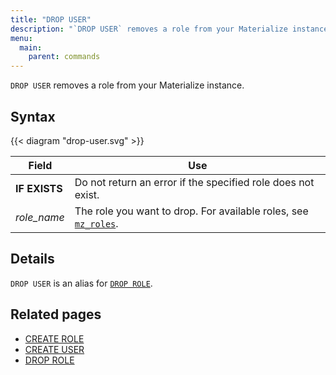 ```yaml
---
title: "DROP USER"
description: "`DROP USER` removes a role from your Materialize instance."
menu:
  main:
    parent: commands
---
```


`DROP USER` removes a role from your Materialize instance.

## Syntax

{{< diagram "drop-user.svg" >}}

Field | Use
------|-----
**IF EXISTS** | Do not return an error if the specified role does not exist.
_role_name_ | The role you want to drop. For available roles, see [`mz_roles`](/sql/system-catalog/mz_catalog/#mz_roles).

## Details

`DROP USER` is an alias for [`DROP ROLE`](../drop-role).

## Related pages

- [CREATE ROLE](../create-role)
- [CREATE USER](../create-user)
- [DROP ROLE](../drop-role)
